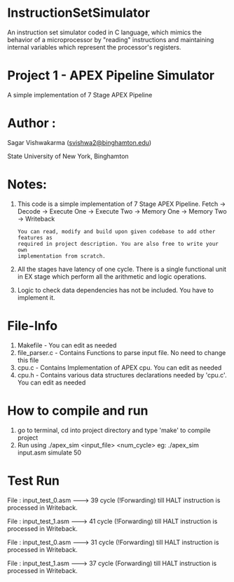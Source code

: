 # InstructionSetSimulator

An instruction set simulator coded in C language, which mimics the behavior of a microprocessor by "reading" instructions and maintaining internal variables which represent the processor's registers.

Project 1 - APEX Pipeline Simulator
============

A simple implementation of 7 Stage APEX Pipeline

Author :
============
Sagar Vishwakarma (svishwa2@binghamton.edu)

State University of New York, Binghamton

Notes:
============

1)	This code is a simple implementation of 7 Stage APEX Pipeline.
		Fetch -> Decode -> Execute One -> Execute Two -> Memory One -> Memory Two -> Writeback

		You can read, modify and build upon given codebase to add other features as
		required in project description. You are also free to write your own
		implementation from scratch.

2)	All the stages have latency of one cycle. There is a single functional unit in
		EX stage which perform all the arithmetic and logic operations.

3)	Logic to check data dependencies has not be included. You have to implement it.

File-Info
============

1)	Makefile				- You can edit as needed
2)	file_parser.c 	- Contains Functions to parse input file. No need to change this file
3)	cpu.c						- Contains Implementation of APEX cpu. You can edit as needed
4)	cpu.h						- Contains various data structures declarations needed by 'cpu.c'. You can edit as needed


How to compile and run
============

1)	go to terminal, cd into project directory and type 'make' to compile project
2)	Run using ./apex_sim <input_file> <func> <num_cycle>
		eg: ./apex_sim input.asm simulate 50


Test Run
============		

File : input_test_0.asm ---> 39 cycle (!Forwarding) till HALT instruction is processed in Writeback.

File : input_test_1.asm ---> 41 cycle (!Forwarding) till HALT instruction is processed in Writeback.

File : input_test_0.asm ---> 31 cycle (!Forwarding) till HALT instruction is processed in Writeback.

File : input_test_1.asm ---> 37 cycle (Forwarding) till HALT instruction is processed in Writeback.
